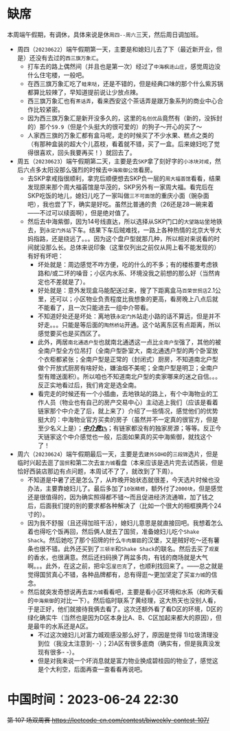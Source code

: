 
# 缺席

本周端午假期，有调休，具体来说是休`周四--周六`三天，然后周日调加班。
- 周四（`20230622`）端午假期第一天，主要是和媳妇儿去了下（最近新开业，但是）还没有去过的`西三旗万象汇`。
  * 打车去的路上偶然间（并且也是第一次）经过了`中海枫涟山庄`，感觉周边没什么住宅楼，一般吧。
  * 在西三旗万象汇吃了`蛙来哒`，还是不错的，但是经典口味的那个什么紫苏锅都算比较辣了，早知道提前说让少放点辣。
  * 西三旗万象汇也有`茶话弄`，看来西安这个茶话弄是跟万象系列的商业中心合作比较紧密。
  * 因为西三旗万象汇是新开没多久的，这里的`名创优品`竟然有（新的，没拆封的）那个`59.9`（但是个头挺大的很可爱的）的狗子～开心的买了～
  * 人家西三旗的万象汇都有盒马呢，走的时候买了不少水果、糕点之类的（有那种盒装的超大个儿荔枝，看着就不错，买了一盒。后来媳妇吃了觉得很喜欢，回头我要再买！）就回去了。
- 周五（`20230623`）端午假期第二天，主要是去`SKP`拿了刻好字的`小冰块对戒`，然后六点多太阳没那么强烈的时候去`中海紫御公馆`看房。
  * 去SKP拿戒指很顺利，拿完后顺便想去SKP负一层的`周大福荟馆`看看，结果发现原来那个周大福荟馆是华茂的，SKP另外有一家周大福。看完后在SKP吃饭的地儿，媳妇儿吃了一家叫做`三不可面馆`的重庆小面（豌杂面吧），我也尝了下，确实是好吃。虽然比普通的贵（26还是28一碗来着——不过可以续面啊），但是绝对值了。
  * 然后去中海紫御，因为14号线直达，所以选择从SKP门口的`大望路站`坐地铁去，到`永定门外站`下车。结果下车后贼难找，一路上各种热情的北京大爷大妈指路，还是绕远了。。。因为这个盘户型就那几种，所以相对来说看的时间就没那么长。总体来说印象（这里仅列出之前仅从网上看不能发现的）有好有坏吧：
    + 坏处就是：周边感觉不咋方便，吃的什么的不多；有的楼栋要考虑铁路和/或二环的噪音；小区内水系、环境没我之前想的那么好（当然肯定也不差就是了）。
    + 好处就是：意外发现盒马能配送过来，搜了下距离盒马`百荣世贸店`2.1公里，还可以；小区物业负责程度比我想象的更高，看房晚上八点后就不能看了，且一次只能进去一组中介带看。
    + 不知道好处还是坏处：离地铁`永定门外`站走小路的话不算远，但是并不好走。。。只能是等后面的`陶然桥站`开通。这个站离东区有点距离，所以感觉要买也是买西区了。
    + 此外，两居`南北通透户型`也就南北通透这一点比`全南户型`强了，其他的被全南户型全方位吊打（全南户型卧室大，南北通透户型的两个卧室放个衣柜都紧张；全南户型是正常的（封闭式）厨房，不知道南北户型做个开放式厨房有啥好处，嫌油烟不美呢；全南户型是明卫；全南户型有赠送面积）。所以咱也不知道南北户型的卖家哪来的迷之自信。。。反正实地看过后，我们肯定是选全南。
    + 看完走的时候还有一个小插曲，去地铁站的路上，有个中海物业的工作人员（物业也有自己的房产交易中心）主动追上我们（应该是看着链家那个中介走了后，就上来了）介绍了一些情况，感觉他们的优势挺大的：中海物业官方买卖的房子（虽然并不一定真的很官方，但是至少名义上是）；***<ins>中介费`1%`</ins>***；有链家都没有的独家房源；等等。反正今天链家这个中介感觉也一般，后面如果真的买中海紫御，就找这个了！
- 周六（`20230624`）端午假期最后一天，主要是去`建外SOHO`的`三段锦`选片，但是临时兴起去逛了`国贸`和第二次去`富力城`看盘（本来应该是选片完去试西装，但是恰好西装店那边有点问题，本周试不了了，就改到了下周）。
  * 不知道是中暑了还是怎么了，从昨晚开始状态就很差，今天选片时候也没办法，主要靠媳妇儿了。最后多加了`10张精修`，额外付了`2000块`，但是感觉还是很值得的，因为确实照得都不错～而且促进经济流通嘛，加了钱之后，后面我们提的别的要求都各种解决了（比如一个很大的相框换两个24寸的）。
  * 因为我不舒服（且还得加班干活），媳妇儿意思是就直接回吧。我想着怎么着也得吃个饭再回，然后俩人就去了国贸，准备媳妇儿吃个`Shake Shack`。然后她吃了那个招牌的什么`牛肉蘑菇`的汉堡，又是贼好吃～还有薯条也很不错。此外还买到了`三顿半`和`Shake Shack`的联名。然后去买了`观夏`的香水，也很满意。然后还扫码换了两盆多肉，有钱的商场就是大气啊。。。此外，在这之前，把伞忘`星巴克`了，也顺利找回来了。——总之就是觉得国贸真心不错，各种品牌都有，总有得逛～更加坚定了买`富力城`的信念。
  * 然后就突发奇想说再去`富力城`看看吧，主要是看小区环境和水系（和昨天看的`中海紫御`的对比一下）。然后临时联系了黄经理，这大热天也没别人看，于是正好，他们就接待我俩去看了。这次还额外看了看D区的环境，D区的绿化确实牛（当然也是因为D区本身比A、B、C区加起来都大的原因），但是最牛的水系还是A区。
    + 不过这次媳妇儿对富力城观感没那么好了，原因是觉得 1)垃圾清理没到位（我没太注意到- -）；2)A区有很多底商（确实有，但是我真没发现有很多- -）。
    + 但是对我来说一个坏消息就是富力物业换成碧桂园的物业了，感觉这是个大利空，后面再查一查看看再说吧。

# 中国时间：2023-06-24 22:30

~~第 107 场双周赛 https://leetcode-cn.com/contest/biweekly-contest-107/~~
